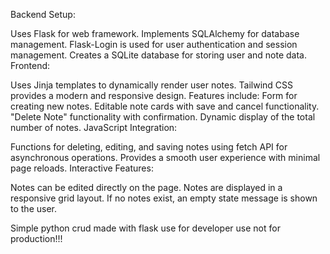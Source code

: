 Backend Setup:

Uses Flask for web framework.
Implements SQLAlchemy for database management.
Flask-Login is used for user authentication and session management.
Creates a SQLite database for storing user and note data.
Frontend:

Uses Jinja templates to dynamically render user notes.
Tailwind CSS provides a modern and responsive design.
Features include:
Form for creating new notes.
Editable note cards with save and cancel functionality.
"Delete Note" functionality with confirmation.
Dynamic display of the total number of notes.
JavaScript Integration:

Functions for deleting, editing, and saving notes using fetch API for asynchronous operations.
Provides a smooth user experience with minimal page reloads.
Interactive Features:

Notes can be edited directly on the page.
Notes are displayed in a responsive grid layout.
If no notes exist, an empty state message is shown to the user.

Simple python crud made with flask use for developer use not for production!!!
